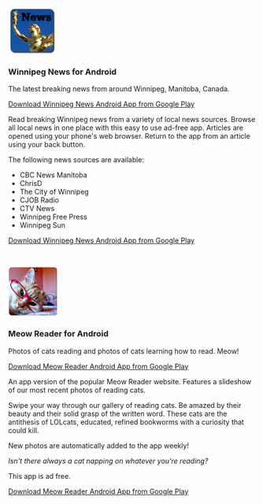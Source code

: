 <br />

<a name='winnipegnews'></a>
<img src="/images/winnipeg_news_96x96.png" alt="Winnipeg News" class="image_wrap_left" />
### Winnipeg News for Android

The latest breaking news from around Winnipeg, Manitoba, Canada.

[Download Winnipeg News Android App from Google Play](https://play.google.com/store/apps/details?id=com.stungeye.winnipegnews)

Read breaking Winnipeg news from a variety of local news sources. Browse all local news in one place with this easy to use ad-free app.
Articles are opened using your phone's web browser. Return to the app from an article using your back button.

The following news sources are available:

* CBC News Manitoba
* ChrisD
* The City of Winnipeg
* CJOB Radio
* CTV News
* Winnipeg Free Press
* Winnipeg Sun

[Download Winnipeg News Android App from Google Play](https://play.google.com/store/apps/details?id=com.stungeye.winnipegnews)

<br />

<a name='meowreader'></a>
<img src="/images/meow_reader_100x100.png" alt="Meow Reader" class="image_wrap_left" />
### Meow Reader for Android
Photos of cats reading and photos of cats learning how to read. Meow!

[Download Meow Reader Android App from Google Play](https://play.google.com/store/apps/details?id=com.stungeye.meowreader)

An app version of the popular Meow Reader website. Features a slideshow of our most recent photos of reading cats.

Swipe your way through our gallery of reading cats. Be amazed by their beauty and their solid grasp of the written word. These cats are the antithesis of LOLcats, educated, refined bookworms with a curiosity that could kill.

New photos are automatically added to the app weekly!

_Isn't there always a cat napping on whatever you're reading?_

This app is ad free.

[Download Meow Reader Android App from Google Play](https://play.google.com/store/apps/details?id=com.stungeye.meowreader)
